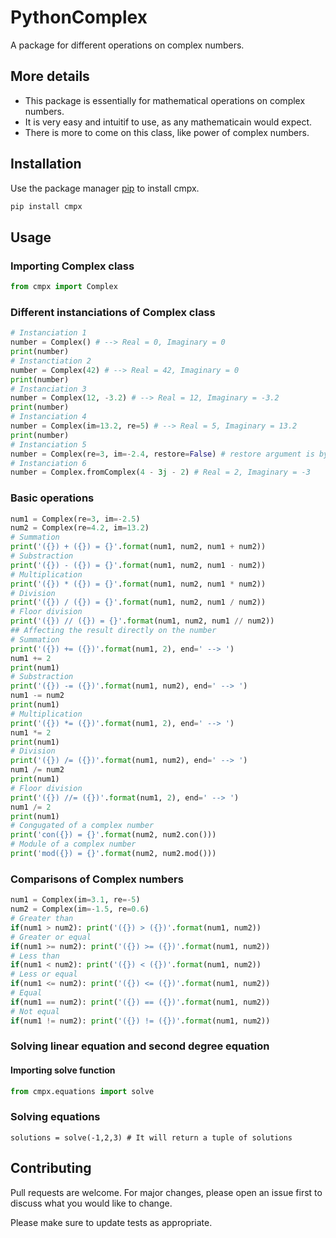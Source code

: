 # PythonComplex
A package for different operations on complex numbers.

## More details
- This package is essentially for mathematical operations on complex numbers.
- It is very easy and intuitif to use, as any mathematicain would expect.
- There is more to come on this class, like power of complex numbers.

## Installation

Use the package manager [pip](https://pypi.org/project/cmpx/) to install cmpx.

```bash
pip install cmpx
```

## Usage
### Importing Complex class
```python
from cmpx import Complex
```
### Different instanciations of Complex class
```python
# Instanciation 1
number = Complex() # --> Real = 0, Imaginary = 0
print(number)
# Instanctiation 2
number = Complex(42) # --> Real = 42, Imaginary = 0
print(number)
# Instanciation 3
number = Complex(12, -3.2) # --> Real = 12, Imaginary = -3.2
print(number)
# Instanciation 4
number = Complex(im=13.2, re=5) # --> Real = 5, Imaginary = 13.2
print(number)
# Instanciation 5
number = Complex(re=3, im=-2.4, restore=False) # restore argument is by default True, whenever an error occurs on operation, the last result will be restored to the object, else if it is False then the object will be simply None.
# Instanciation 6
number = Complex.fromComplex(4 - 3j - 2) # Real = 2, Imaginary = -3
```
### Basic operations
```python
num1 = Complex(re=3, im=-2.5)
num2 = Complex(re=4.2, im=13.2)
# Summation
print('({}) + ({}) = {}'.format(num1, num2, num1 + num2))
# Substraction
print('({}) - ({}) = {}'.format(num1, num2, num1 - num2))
# Multiplication
print('({}) * ({}) = {}'.format(num1, num2, num1 * num2))
# Division
print('({}) / ({}) = {}'.format(num1, num2, num1 / num2))
# Floor division
print('({}) // ({}) = {}'.format(num1, num2, num1 // num2))
## Affecting the result directly on the number
# Summation
print('({}) += ({})'.format(num1, 2), end=' --> ')
num1 += 2
print(num1)
# Substraction
print('({}) -= ({})'.format(num1, num2), end=' --> ')
num1 -= num2
print(num1)
# Multiplication
print('({}) *= ({})'.format(num1, 2), end=' --> ')
num1 *= 2
print(num1)
# Division
print('({}) /= ({})'.format(num1, num2), end=' --> ')
num1 /= num2
print(num1)
# Floor division
print('({}) //= ({})'.format(num1, 2), end=' --> ')
num1 /= 2
print(num1)
# Congugated of a complex number
print('con({}) = {}'.format(num2, num2.con()))
# Module of a complex number
print('mod({}) = {}'.format(num2, num2.mod()))
```
### Comparisons of Complex numbers
```python
num1 = Complex(im=3.1, re=-5)
num2 = Complex(im=-1.5, re=0.6)
# Greater than
if(num1 > num2): print('({}) > ({})'.format(num1, num2))
# Greater or equal
if(num1 >= num2): print('({}) >= ({})'.format(num1, num2))
# Less than
if(num1 < num2): print('({}) < ({})'.format(num1, num2))
# Less or equal
if(num1 <= num2): print('({}) <= ({})'.format(num1, num2))
# Equal
if(num1 == num2): print('({}) == ({})'.format(num1, num2))
# Not equal
if(num1 != num2): print('({}) != ({})'.format(num1, num2))
```
### Solving linear equation and second degree equation
#### Importing solve function
```python
from cmpx.equations import solve
```
### Solving equations
```
solutions = solve(-1,2,3) # It will return a tuple of solutions
```

## Contributing
Pull requests are welcome. For major changes, please open an issue first to discuss what you would like to change.

Please make sure to update tests as appropriate.
